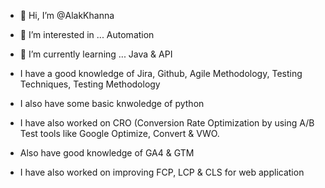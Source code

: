 - 👋 Hi, I’m @AlakKhanna
- 👀 I’m interested in ... Automation
- 🌱 I’m currently learning ... Java & API

- I have a good knowledge of Jira, Github, Agile Methodology, Testing Techniques, Testing Methodology
- I also have some basic knwoledge of python
- I have also worked on CRO (Conversion Rate Optimization by using A/B Test tools like Google Optimize, Convert & VWO.
- Also have good knowledge of GA4 & GTM
- I have also worked on improving FCP, LCP & CLS for web application

<!---
AlakKhanna/AlakKhanna is a ✨ special ✨ repository because its `README.md` (this file) appears on your GitHub profile.
You can click the Preview link to take a look at your changes.
--->
